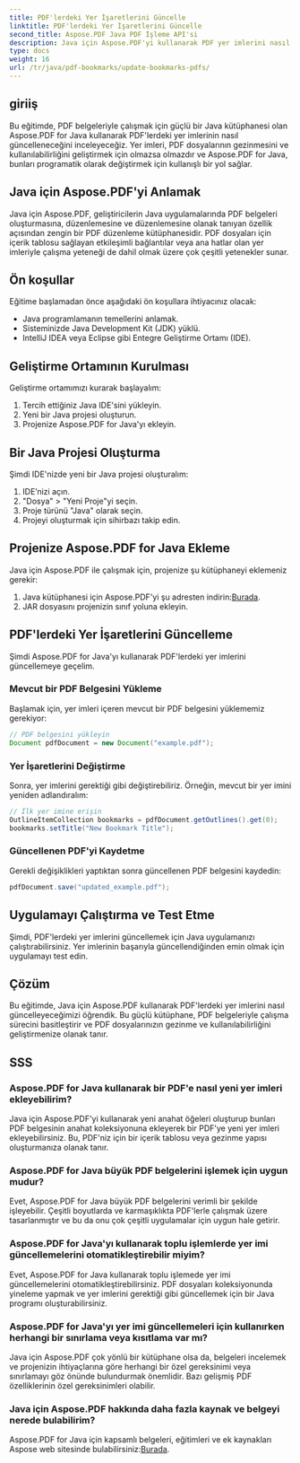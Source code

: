 ```yaml
---
title: PDF'lerdeki Yer İşaretlerini Güncelle
linktitle: PDF'lerdeki Yer İşaretlerini Güncelle
second_title: Aspose.PDF Java PDF İşleme API'si
description: Java için Aspose.PDF'yi kullanarak PDF yer imlerini nasıl etkili bir şekilde güncelleyeceğinizi öğrenin. Adım adım kılavuzumuz süreci basitleştirir.
type: docs
weight: 16
url: /tr/java/pdf-bookmarks/update-bookmarks-pdfs/
---
```


## giriiş

Bu eğitimde, PDF belgeleriyle çalışmak için güçlü bir Java kütüphanesi olan Aspose.PDF for Java kullanarak PDF'lerdeki yer imlerinin nasıl güncelleneceğini inceleyeceğiz. Yer imleri, PDF dosyalarının gezinmesini ve kullanılabilirliğini geliştirmek için olmazsa olmazdır ve Aspose.PDF for Java, bunları programatik olarak değiştirmek için kullanışlı bir yol sağlar.

## Java için Aspose.PDF'yi Anlamak

Java için Aspose.PDF, geliştiricilerin Java uygulamalarında PDF belgeleri oluşturmasına, düzenlemesine ve düzenlemesine olanak tanıyan özellik açısından zengin bir PDF düzenleme kütüphanesidir. PDF dosyaları için içerik tablosu sağlayan etkileşimli bağlantılar veya ana hatlar olan yer imleriyle çalışma yeteneği de dahil olmak üzere çok çeşitli yetenekler sunar.

## Ön koşullar

Eğitime başlamadan önce aşağıdaki ön koşullara ihtiyacınız olacak:

- Java programlamanın temellerini anlamak.
- Sisteminizde Java Development Kit (JDK) yüklü.
- IntelliJ IDEA veya Eclipse gibi Entegre Geliştirme Ortamı (IDE).

## Geliştirme Ortamının Kurulması

Geliştirme ortamımızı kurarak başlayalım:

1. Tercih ettiğiniz Java IDE'sini yükleyin.
2. Yeni bir Java projesi oluşturun.
3. Projenize Aspose.PDF for Java'yı ekleyin.

## Bir Java Projesi Oluşturma

Şimdi IDE'nizde yeni bir Java projesi oluşturalım:

1. IDE’nizi açın.
2. "Dosya" > "Yeni Proje"yi seçin.
3. Proje türünü "Java" olarak seçin.
4. Projeyi oluşturmak için sihirbazı takip edin.

## Projenize Aspose.PDF for Java Ekleme

Java için Aspose.PDF ile çalışmak için, projenize şu kütüphaneyi eklemeniz gerekir:

1.  Java kütüphanesi için Aspose.PDF'yi şu adresten indirin:[Burada](https://releases.aspose.com/pdf/java/).
2. JAR dosyasını projenizin sınıf yoluna ekleyin.

## PDF'lerdeki Yer İşaretlerini Güncelleme

Şimdi Aspose.PDF for Java'yı kullanarak PDF'lerdeki yer imlerini güncellemeye geçelim.

### Mevcut bir PDF Belgesini Yükleme

Başlamak için, yer imleri içeren mevcut bir PDF belgesini yüklememiz gerekiyor:

```java
// PDF belgesini yükleyin
Document pdfDocument = new Document("example.pdf");
```

### Yer İşaretlerini Değiştirme

Sonra, yer imlerini gerektiği gibi değiştirebiliriz. Örneğin, mevcut bir yer imini yeniden adlandıralım:

```java
// İlk yer imine erişin
OutlineItemCollection bookmarks = pdfDocument.getOutlines().get(0);
bookmarks.setTitle("New Bookmark Title");
```

### Güncellenen PDF'yi Kaydetme

Gerekli değişiklikleri yaptıktan sonra güncellenen PDF belgesini kaydedin:

```java
pdfDocument.save("updated_example.pdf");
```

## Uygulamayı Çalıştırma ve Test Etme

Şimdi, PDF'lerdeki yer imlerini güncellemek için Java uygulamanızı çalıştırabilirsiniz. Yer imlerinin başarıyla güncellendiğinden emin olmak için uygulamayı test edin.

## Çözüm

Bu eğitimde, Java için Aspose.PDF kullanarak PDF'lerdeki yer imlerini nasıl güncelleyeceğimizi öğrendik. Bu güçlü kütüphane, PDF belgeleriyle çalışma sürecini basitleştirir ve PDF dosyalarınızın gezinme ve kullanılabilirliğini geliştirmenize olanak tanır.

## SSS

### Aspose.PDF for Java kullanarak bir PDF'e nasıl yeni yer imleri ekleyebilirim?

Java için Aspose.PDF'yi kullanarak yeni anahat öğeleri oluşturup bunları PDF belgesinin anahat koleksiyonuna ekleyerek bir PDF'ye yeni yer imleri ekleyebilirsiniz. Bu, PDF'niz için bir içerik tablosu veya gezinme yapısı oluşturmanıza olanak tanır.

### Aspose.PDF for Java büyük PDF belgelerini işlemek için uygun mudur?

Evet, Aspose.PDF for Java büyük PDF belgelerini verimli bir şekilde işleyebilir. Çeşitli boyutlarda ve karmaşıklıkta PDF'lerle çalışmak üzere tasarlanmıştır ve bu da onu çok çeşitli uygulamalar için uygun hale getirir.

### Aspose.PDF for Java'yı kullanarak toplu işlemlerde yer imi güncellemelerini otomatikleştirebilir miyim?

Evet, Aspose.PDF for Java kullanarak toplu işlemede yer imi güncellemelerini otomatikleştirebilirsiniz. PDF dosyaları koleksiyonunda yineleme yapmak ve yer imlerini gerektiği gibi güncellemek için bir Java programı oluşturabilirsiniz.

### Aspose.PDF for Java'yı yer imi güncellemeleri için kullanırken herhangi bir sınırlama veya kısıtlama var mı?

Java için Aspose.PDF çok yönlü bir kütüphane olsa da, belgeleri incelemek ve projenizin ihtiyaçlarına göre herhangi bir özel gereksinimi veya sınırlamayı göz önünde bulundurmak önemlidir. Bazı gelişmiş PDF özelliklerinin özel gereksinimleri olabilir.

### Java için Aspose.PDF hakkında daha fazla kaynak ve belgeyi nerede bulabilirim?

 Aspose.PDF for Java için kapsamlı belgeleri, eğitimleri ve ek kaynakları Aspose web sitesinde bulabilirsiniz:[Burada](https://reference.aspose.com/pdf/java/).